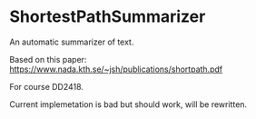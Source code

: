 # ShortestPathSummarizer
An automatic summarizer of text.

Based on this paper: https://www.nada.kth.se/~jsh/publications/shortpath.pdf

For course DD2418.

Current implemetation is bad but should work, will be rewritten.
